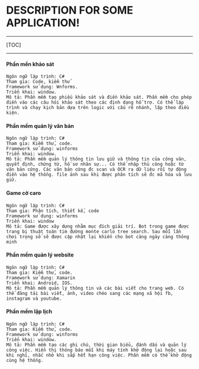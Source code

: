 DESCRIPTION FOR SOME APPLICATION!
===================
----------

[TOC]

----------

#### <i class="icon-folder-open"></i>Phần mền khảo sát 
	Ngôn ngữ lập trình: C#
	Tham gia: Code, kiểm thử
	Framework sử dụng: Wnforms.
	Triển khai: window.
	Mô tả: Phần mềm tạo phiếu khảo sát và điền khảo sát. Phần mềm cho phép điền vào các câu hỏi khảo sát theo các định dạng hỗ trợ. Có thể lập trình và chạy kịch bản dựa trên logic với cấu rẽ nhánh, lặp theo điều kiện.
#### <i class="icon-folder-open"></i>Phần mềm quản lý văn bản
	Ngôn ngữ lập trình: C#
	Tham gia: Kiểm thử, code.
	Framework sử dụng: winforms
	Triển khai: window.
	Mô tả: Phần mềm quản lý thông tin lưu giữ và thông tin của công văn, quyết định, chứng từ, hồ sơ nhân sự... Có thể nhập thủ công hoặc từ văn bản cứng. Các văn bản cứng đc scan và OCR ra dữ liệu rồi tự động điền vào hệ thống. file ảnh sau khi được phân tích sẽ đc mã hóa và lưu giữ.
#### <i class="icon-folder-open"></i>Game cờ caro
	Ngôn ngữ lập trình: C# 
	Tham gia: Phân tích, thiết kế, code
	Framework sử dụng: winforms
	Triển khai: window
	Mô tả: Game được xây dựng nhằm mục đích giải trí. Bot trong game được trang bị thuật toán tim đường monte carlo tree search. Sau mỗi lần chơi trọng số sẽ được cập nhật lại khiến cho bot càng ngày càng thông minh 
#### <i class="icon-folder-open"></i>Phần mềm quản lý website
	Ngôn ngữ lập trình: C#
	Tham gia: Kiểm thử, code.
	Framework sử dụng: Xamarin
	Triển khai: Android, IOS.
	Mô tả: Phần mềm quản lý thông tin và các bài viết cho trang web. Có thể đăng tải bài viết, ảnh, video chéo sang các mạng xã hội fb, instagram và youtube.
#### <i class="icon-folder-open"></i>Phần mềm lập lịch
	Ngôn ngữ lập trình: C#
	Tham gia: Kiểm thử, code.
	Framework sử dụng: winforms
	Triển khai: window.
	Mô tả: Phần mềm tạo các ghi chú, thời gian biểu, đánh dấu và quản lý công việc. Hiển thị thông báo mỗi khi máy tính khở động lại hoặc sau khi nghỉ, nhắc nhở khi sắp hết hạn công việc. Phần mềm có thể khở động cùng hệ thống.

